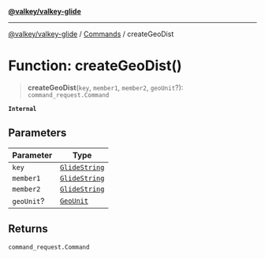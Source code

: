 [**@valkey/valkey-glide**](../../README.md)

***

[@valkey/valkey-glide](../../modules.md) / [Commands](../README.md) / createGeoDist

# Function: createGeoDist()

> **createGeoDist**(`key`, `member1`, `member2`, `geoUnit`?): `command_request.Command`

**`Internal`**

## Parameters

| Parameter | Type |
| ------ | ------ |
| `key` | [`GlideString`](../../BaseClient/type-aliases/GlideString.md) |
| `member1` | [`GlideString`](../../BaseClient/type-aliases/GlideString.md) |
| `member2` | [`GlideString`](../../BaseClient/type-aliases/GlideString.md) |
| `geoUnit`? | [`GeoUnit`](../enumerations/GeoUnit.md) |

## Returns

`command_request.Command`
